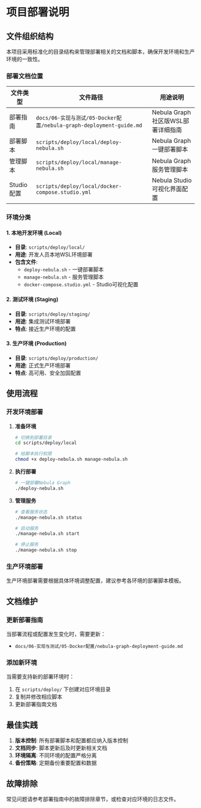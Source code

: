 # 项目部署说明

## 文件组织结构

本项目采用标准化的目录结构来管理部署相关的文档和脚本，确保开发环境和生产环境的一致性。

### 部署文档位置

| 文件类型 | 文件路径 | 用途说明 |
|---------|---------|---------|
| 部署指南 | `docs/06-实现与测试/05-Docker配置/nebula-graph-deployment-guide.md` | Nebula Graph社区版WSL部署详细指南 |
| 部署脚本 | `scripts/deploy/local/deploy-nebula.sh` | Nebula Graph一键部署脚本 |
| 管理脚本 | `scripts/deploy/local/manage-nebula.sh` | Nebula Graph服务管理脚本 |
| Studio配置 | `scripts/deploy/local/docker-compose.studio.yml` | Nebula Studio可视化界面配置 |

### 环境分类

#### 1. 本地开发环境 (Local)
- **目录**: `scripts/deploy/local/`
- **用途**: 开发人员本地WSL环境部署
- **包含文件**:
  - `deploy-nebula.sh` - 一键部署脚本
  - `manage-nebula.sh` - 服务管理脚本
  - `docker-compose.studio.yml` - Studio可视化配置

#### 2. 测试环境 (Staging)
- **目录**: `scripts/deploy/staging/`
- **用途**: 集成测试环境部署
- **特点**: 接近生产环境的配置

#### 3. 生产环境 (Production)
- **目录**: `scripts/deploy/production/`
- **用途**: 正式生产环境部署
- **特点**: 高可用、安全加固配置

## 使用流程

### 开发环境部署

1. **准备环境**
   ```bash
   # 切换到部署目录
   cd scripts/deploy/local
   
   # 给脚本执行权限
   chmod +x deploy-nebula.sh manage-nebula.sh
   ```

2. **执行部署**
   ```bash
   # 一键部署Nebula Graph
   ./deploy-nebula.sh
   ```

3. **管理服务**
   ```bash
   # 查看服务状态
   ./manage-nebula.sh status
   
   # 启动服务
   ./manage-nebula.sh start
   
   # 停止服务
   ./manage-nebula.sh stop
   ```

### 生产环境部署

生产环境部署需要根据具体环境调整配置，建议参考各环境的部署脚本模板。

## 文档维护

### 更新部署指南
当部署流程或配置发生变化时，需要更新：
- `docs/06-实现与测试/05-Docker配置/nebula-graph-deployment-guide.md`

### 添加新环境
当需要支持新的部署环境时：
1. 在 `scripts/deploy/` 下创建对应环境目录
2. 复制并修改相应脚本
3. 更新部署指南文档

## 最佳实践

1. **版本控制**: 所有部署脚本和配置都应纳入版本控制
2. **文档同步**: 脚本更新后及时更新相关文档
3. **环境隔离**: 不同环境的配置严格分离
4. **备份策略**: 定期备份重要配置和数据

## 故障排除

常见问题请参考部署指南中的故障排除章节，或检查对应环境的日志文件。